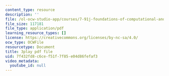 ```yaml
---
content_type: resource
description: ''
file: /ol-ocw-studio-app/courses/7-91j-foundations-of-computational-and-systems-biology-spring-2014/7f432fd8c6cef51f7f85e04d86fefaf3_kKyrR0cFrEg.pdf
file_size: 117181
file_type: application/pdf
learning_resource_types: []
license: https://creativecommons.org/licenses/by-nc-sa/4.0/
ocw_type: OCWFile
resourcetype: Document
title: 3play pdf file
uid: 7f432fd8-c6ce-f51f-7f85-e04d86fefaf3
video_metadata:
  youtube_id: null
---
```

